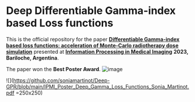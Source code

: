 # Deep Differentiable Gamma-index based Loss functions

This is the official repository for the paper [**Differentiable Gamma-index based loss functions: acceleration of Monte-Carlo radiotherapy dose simulation**](https://link.springer.com/chapter/10.1007/978-3-031-34048-2_37) presented at [**Information Processing in Medical Imaging**](https://www.ipmi2023.org/en/) **2023, Bariloche, Argentina**.

The paper won the **Best Poster Award**.
![image](https://github.com/soniamartinot/Deep-GPR/assets/46054075/c73a66fe-ce45-41cf-b0e4-1d16cf592368)

![](https://github.com/soniamartinot/Deep-GPR/blob/main/IPMI_Poster_Deep_Gamma_Loss_Functions_Sonia_Martinot.pdf =250x250)



